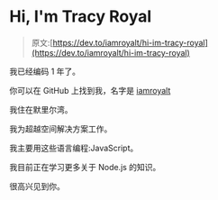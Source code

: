 # Hi, I'm Tracy Royal

> 原文:[https://dev.to/iamroyalt/hi-im-tracy-royal](https://dev.to/iamroyalt/hi-im-tracy-royal)

我已经编码 1 年了。

你可以在 GitHub 上找到我，名字是 [iamroyalt](https://github.com/iamroyalt)

我住在默里尔湾。

我为超越空间解决方案工作。

我主要用这些语言编程:JavaScript。

我目前正在学习更多关于 Node.js 的知识。

很高兴见到你。